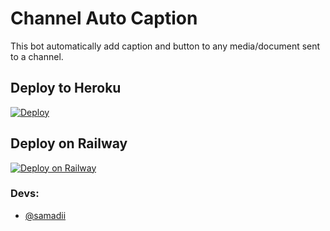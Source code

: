 # Channel Auto Caption 

This bot automatically add caption and button to any media/document sent to a channel.

## Deploy to Heroku

[![Deploy](https://www.herokucdn.com/deploy/button.svg)](https://heroku.com/deploy?template=https://github.com/samadii/ChannelAutoCaption)

## Deploy on Railway

[![Deploy on Railway](https://railway.app/button.svg)](https://railway.app/new/template/MrCweJ?referralCode=o33Tf0)


### Devs: 
- [@samadii](https://github.com/samadii)
